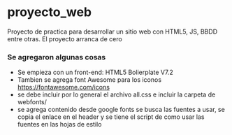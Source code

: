 # proyecto_web
Proyecto de practica para desarrollar un sitio web con HTML5, JS, BBDD entre otras. El proyecto arranca de cero
### Se agregaron algunas cosas
* Se empieza con un front-end: HTML5 Bolierplate V7.2
* Tambien se agrega font Awesome para los iconos
https://fontawesome.com/icons
* se debe incluir por lo general el archivo all.css e incluir la carpeta de webfonts/
* se agrega contenido desde google fonts
se busca las fuentes a usar, se copia el enlace en el header y se tiene el script de como usar las fuentes en las hojas de estilo

